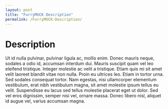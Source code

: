```yaml
---
layout: post
title: "FurryMUCK Description"
permalink: /FurryMUCK-Description/
---
```


# Description
Ut id nulla pulvinar, pulvinar ligula ac, mollis enim. Donec mauris neque, sodales a odio id, accumsan interdum dui. Mauris suscipit quam vel leo eleifend tristique. Integer molestie ac velit a tristique. Etiam quis mi sit amet velit laoreet blandit vitae non nulla. Proin eu ultrices leo. Etiam in tortor urna. Sed sodales consequat tortor. Nam egestas, nisi ullamcorper elementum vestibulum, erat nibh vestibulum magna, sit amet molestie ipsum tellus eu velit. Suspendisse eu lacus sed tellus molestie placerat eget ut dolor. Sed vel eros dignissim, semper nisi vel, ornare massa. Donec libero nisl, aliquet id augue vel, varius accumsan magna.
